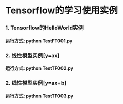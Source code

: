 # Tensorflow的学习使用实例

### 1. Tensorflow的HelloWorld实例

#### 运行方式: python TestFT001.py

### 2. 线性模型实例[y=ax]

#### 运行方式: python TestTF002.py

### 2. 线性模型实例[y=ax+b]

#### 运行方式: python TestTF003.py

